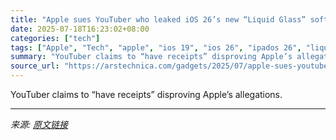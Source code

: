 ```yaml
---
title: "Apple sues YouTuber who leaked iOS 26’s new “Liquid Glass” software redesign"
date: 2025-07-18T16:23:02+08:00
categories: ["tech"]
tags: ["Apple", "Tech", "apple", "ios 19", "ios 26", "ipados 26", "liquid glass", "macos 26"]
summary: "YouTuber claims to “have receipts” disproving Apple’s allegations."
source_url: "https://arstechnica.com/gadgets/2025/07/apple-sues-youtuber-who-leaked-ios-26s-new-liquid-glass-software-redesign/"
---
```


YouTuber claims to “have receipts” disproving Apple’s allegations.

---

*来源: [原文链接](https://arstechnica.com/gadgets/2025/07/apple-sues-youtuber-who-leaked-ios-26s-new-liquid-glass-software-redesign/)*
